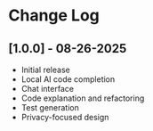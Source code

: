 # Change Log

## [1.0.0] - 08-26-2025
- Initial release
- Local AI code completion
- Chat interface
- Code explanation and refactoring
- Test generation
- Privacy-focused design
```
